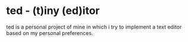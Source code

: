 # ted - (t)iny (ed)itor

ted is a personal project of mine in which i try to implement a text editor based on my personal preferences.
